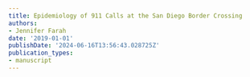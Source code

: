```yaml
---
title: Epidemiology of 911 Calls at the San Diego Border Crossing
authors:
- Jennifer Farah
date: '2019-01-01'
publishDate: '2024-06-16T13:56:43.028725Z'
publication_types:
- manuscript
---
```

